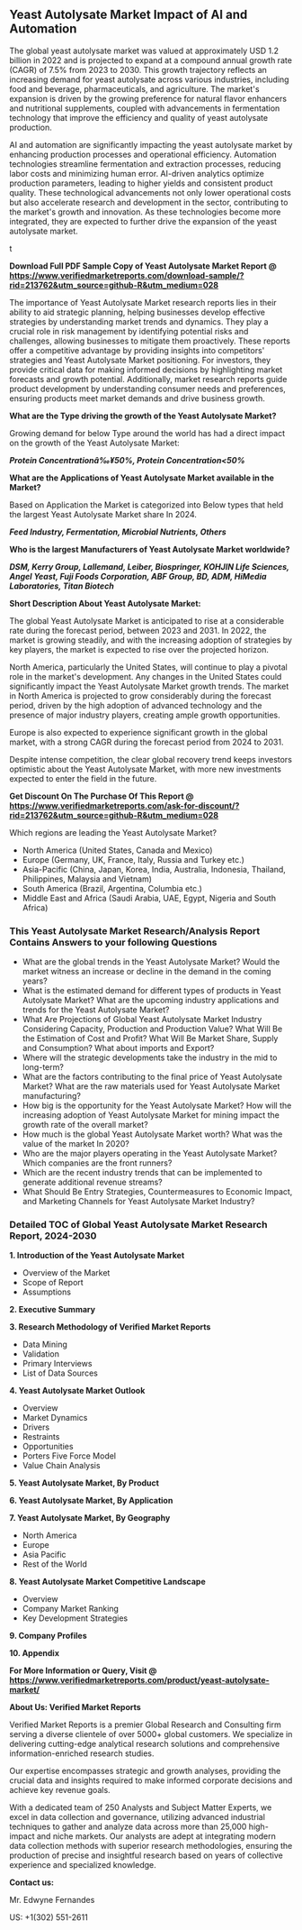 <h2>Yeast Autolysate Market Impact of AI and Automation</h2><p>The global yeast autolysate market was valued at approximately USD 1.2 billion in 2022 and is projected to expand at a compound annual growth rate (CAGR) of 7.5% from 2023 to 2030. This growth trajectory reflects an increasing demand for yeast autolysate across various industries, including food and beverage, pharmaceuticals, and agriculture. The market's expansion is driven by the growing preference for natural flavor enhancers and nutritional supplements, coupled with advancements in fermentation technology that improve the efficiency and quality of yeast autolysate production.</p><p>AI and automation are significantly impacting the yeast autolysate market by enhancing production processes and operational efficiency. Automation technologies streamline fermentation and extraction processes, reducing labor costs and minimizing human error. AI-driven analytics optimize production parameters, leading to higher yields and consistent product quality. These technological advancements not only lower operational costs but also accelerate research and development in the sector, contributing to the market's growth and innovation. As these technologies become more integrated, they are expected to further drive the expansion of the yeast autolysate market.</p>t</p><p id="" class=""><strong>Download Full PDF Sample Copy of Yeast Autolysate Market Report @ <a href="https://www.verifiedmarketreports.com/download-sample/?rid=213762&utm_source=github-R&utm_medium=028" target="_blank">https://www.verifiedmarketreports.com/download-sample/?rid=213762&utm_source=github-R&utm_medium=028</a></strong></p><p>The importance of&nbsp;Yeast Autolysate Market research reports lies in their ability to aid strategic planning, helping businesses develop effective strategies by understanding market trends and dynamics. They play a crucial role in risk management by identifying potential risks and challenges, allowing businesses to mitigate them proactively. These reports offer a competitive advantage by providing insights into competitors' strategies and Yeast Autolysate Market positioning. For investors, they provide critical data for making informed decisions by highlighting market forecasts and growth potential. Additionally, market research reports guide product development by understanding consumer needs and preferences, ensuring products meet market demands and drive business growth.</p><p><strong>What are the&nbsp;Type driving the growth of the Yeast Autolysate Market?</strong></p><p id="" class="">Growing demand for below Type around the world has had a direct impact on the growth of the Yeast Autolysate Market:</p><em><strong>Protein Concentrationâ‰¥50%, Protein Concentration<50%</strong></em></p><strong>What are the&nbsp;Applications&nbsp;of Yeast Autolysate Market available in the Market?</strong></p><p id="" class="">Based on Application the Market is categorized into Below types that held the largest Yeast Autolysate Market share In 2024.</p><em><strong>Feed Industry, Fermentation, Microbial Nutrients, Others</strong></em></p><strong>Who is the largest Manufacturers of Yeast Autolysate Market worldwide?</strong></p><p><em><strong>DSM, Kerry Group, Lallemand, Leiber, Biospringer, KOHJIN Life Sciences, Angel Yeast, Fuji Foods Corporation, ABF Group, BD, ADM, HiMedia Laboratories, Titan Biotech</strong></em></p><p id="" class=""><strong>Short Description About Yeast Autolysate Market:</strong></p><p>The global Yeast Autolysate Market is anticipated to rise at a considerable rate during the forecast period, between 2023 and 2031. In 2022, the market is growing steadily, and with the increasing adoption of strategies by key players, the market is expected to rise over the projected horizon.</p><p>North America, particularly the United States, will continue to play a pivotal role in the market's development. Any changes in the United States could significantly impact the Yeast Autolysate Market growth trends. The market in North America is projected to grow considerably during the forecast period, driven by the high adoption of advanced technology and the presence of major industry players, creating ample growth opportunities.</p><p>Europe is also expected to experience significant growth in the global market, with a strong CAGR during the forecast period from 2024 to 2031.</p><p>Despite intense competition, the clear global recovery trend keeps investors optimistic about the Yeast Autolysate Market, with more new investments expected to enter the field in the future.</p><p id="" class=""><strong>Get Discount On The Purchase Of This Report @ <a href="https://www.verifiedmarketreports.com/ask-for-discount/?rid=213762&utm_source=github-R&utm_medium=028" target="_blank">https://www.verifiedmarketreports.com/ask-for-discount/?rid=213762&utm_source=github-R&utm_medium=028</a></strong></p>Which regions are leading the Yeast Autolysate Market?</p><ul><li>North America (United States, Canada and Mexico)</li><li>Europe (Germany, UK, France, Italy, Russia and Turkey etc.)</li><li>Asia-Pacific (China, Japan, Korea, India, Australia, Indonesia, Thailand, Philippines, Malaysia and Vietnam)</li><li>South America (Brazil, Argentina, Columbia etc.)</li><li>Middle East and Africa (Saudi Arabia, UAE, Egypt, Nigeria and South Africa)</li></ul><h3 id="" class="">This Yeast Autolysate Market Research/Analysis Report Contains Answers to your following Questions</h3><ul><li>What are the global trends in the Yeast Autolysate Market? Would the market witness an increase or decline in the demand in the coming years?</li><li>What is the estimated demand for different types of products in Yeast Autolysate Market? What are the upcoming industry applications and trends for the Yeast Autolysate Market?</li><li>What Are Projections of Global Yeast Autolysate Market Industry Considering Capacity, Production and Production Value? What Will Be the Estimation of Cost and Profit? What Will Be Market Share, Supply and Consumption? What about imports and Export?</li><li>Where will the strategic developments take the industry in the mid to long-term?</li><li>What are the factors contributing to the final price of Yeast Autolysate Market? What are the raw materials used for Yeast Autolysate Market manufacturing?</li><li>How big is the opportunity for the Yeast Autolysate Market? How will the increasing adoption of Yeast Autolysate Market for mining impact the growth rate of the overall market?</li><li>How much is the global Yeast Autolysate Market worth? What was the value of the market In 2020?</li><li>Who are the major players operating in the Yeast Autolysate Market? Which companies are the front runners?</li><li>Which are the recent industry trends that can be implemented to generate additional revenue streams?</li><li>What Should Be Entry Strategies, Countermeasures to Economic Impact, and Marketing Channels for Yeast Autolysate Market Industry?</li></ul><h3 id="" class="">Detailed TOC of Global Yeast Autolysate Market Research Report, 2024-2030</h3><p id="" class=""><strong>1. Introduction of the Yeast Autolysate Market</strong></p><ul><li>Overview of the Market</li><li>Scope of Report</li><li>Assumptions</li></ul><p id="" class=""><strong>2. Executive Summary</strong></p><p id="" class=""><strong>3. Research Methodology of Verified Market Reports</strong></p><ul><li>Data Mining</li><li>Validation</li><li>Primary Interviews</li><li>List of Data Sources</li></ul><p id="" class=""><strong>4. Yeast Autolysate Market Outlook</strong></p><ul><li>Overview</li><li>Market Dynamics</li><li>Drivers</li><li>Restraints</li><li>Opportunities</li><li>Porters Five Force Model</li><li>Value Chain Analysis</li></ul><p id="" class=""><strong>5. Yeast Autolysate Market, By Product</strong></p><p id="" class=""><strong>6. Yeast Autolysate Market, By Application</strong></p><p id="" class=""><strong>7. Yeast Autolysate Market, By Geography</strong></p><ul><li>North America</li><li>Europe</li><li>Asia Pacific</li><li>Rest of the World</li></ul><p id="" class=""><strong>8. Yeast Autolysate Market Competitive Landscape</strong></p><ul><li>Overview</li><li>Company Market Ranking</li><li>Key Development Strategies</li></ul><p id="" class=""><strong>9. Company Profiles</strong></p><p id="" class=""><strong>10. Appendix</strong></p><p id="" class=""><strong>For More Information or Query, Visit @ <a href="https://www.verifiedmarketreports.com/product/yeast-autolysate-market/" target="_blank">https://www.verifiedmarketreports.com/product/yeast-autolysate-market/</a></strong></p><p id="" class=""><strong>About Us: Verified Market Reports</strong></p><p id="" class="">Verified Market Reports is a premier Global Research and Consulting firm serving a diverse clientele of over 5000+ global customers. We specialize in delivering cutting-edge analytical research solutions and comprehensive information-enriched research studies.</p><p id="" class="">Our expertise encompasses strategic and growth analyses, providing the crucial data and insights required to make informed corporate decisions and achieve key revenue goals.</p><p id="" class="">With a dedicated team of 250 Analysts and Subject Matter Experts, we excel in data collection and governance, utilizing advanced industrial techniques to gather and analyze data across more than 25,000 high-impact and niche markets. Our analysts are adept at integrating modern data collection methods with superior research methodologies, ensuring the production of precise and insightful research based on years of collective experience and specialized knowledge.</p><p id="" class=""><strong>Contact us:</strong></p><p id="" class="">Mr. Edwyne Fernandes</p><p id="" class="">US: +1(302) 551-2611</p>